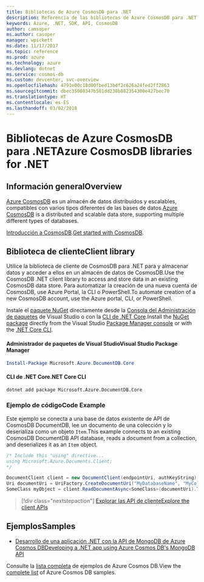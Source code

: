 ```yaml
---
title: Bibliotecas de Azure CosmosDB para .NET
description: Referencia de las bibliotecas de Azure CosmosDB para .NET
keywords: Azure, .NET, SDK, API, CosmosDB
author: camsoper
ms.author: casoper
manager: wpickett
ms.date: 11/17/2017
ms.topic: reference
ms.prod: azure
ms.technology: azure
ms.devlang: dotnet
ms.service: cosmos-db
ms.custom: devcenter, svc-overview
ms.openlocfilehash: 4791e00c18d00fbed13bdf2c626a24fed2ff2863
ms.sourcegitcommit: dbec35008347b581dd238b882354300e427bec70
ms.translationtype: HT
ms.contentlocale: es-ES
ms.lasthandoff: 03/02/2018
---
```

# <a name="azure-cosmosdb-libraries-for-net"></a><span data-ttu-id="b6804-104">Bibliotecas de Azure CosmosDB para .NET</span><span class="sxs-lookup"><span data-stu-id="b6804-104">Azure CosmosDB libraries for .NET</span></span>

## <a name="overview"></a><span data-ttu-id="b6804-105">Información general</span><span class="sxs-lookup"><span data-stu-id="b6804-105">Overview</span></span>

<span data-ttu-id="b6804-106">[Azure CosmosDB](https://docs.microsoft.com/azure/cosmos-db/introduction) es un almacén de datos distribuidos y escalables, compatibles con varios tipos diferentes de las bases de datos.</span><span class="sxs-lookup"><span data-stu-id="b6804-106">[Azure CosmosDB](https://docs.microsoft.com/azure/cosmos-db/introduction) is a distributed and scalable data store, supporting multiple different types of databases.</span></span>

<span data-ttu-id="b6804-107">[Introducción a CosmosDB](https://docs.microsoft.com/azure/cosmos-db/create-documentdb-dotnet).</span><span class="sxs-lookup"><span data-stu-id="b6804-107">[Get started with CosmosDB](https://docs.microsoft.com/azure/cosmos-db/create-documentdb-dotnet).</span></span>

## <a name="client-library"></a><span data-ttu-id="b6804-108">Biblioteca de cliente</span><span class="sxs-lookup"><span data-stu-id="b6804-108">Client library</span></span>

<span data-ttu-id="b6804-109">Utilice la biblioteca de cliente de CosmosDB para .NET para y almacenar datos y acceder a ellos en un almacén de datos de CosmosDB.</span><span class="sxs-lookup"><span data-stu-id="b6804-109">Use the CosmosDB .NET client library to access and store data in an existing CosmosDB data store.</span></span>  <span data-ttu-id="b6804-110">Para automatizar la creación de una nueva cuenta de CosmosDB, use Azure Portal, la CLI o PowerShell.</span><span class="sxs-lookup"><span data-stu-id="b6804-110">To automate creation of a new CosmosDB account, use the Azure portal, CLI, or PowerShell.</span></span>

<span data-ttu-id="b6804-111">Instale el [paquete NuGet](https://www.nuget.org/packages/Microsoft.Azure.DocumentDB.Core) directamente desde la [Consola del Administración de paquetes][PackageManager] de Visual Studio o con la [CLI de .NET Core][DotNetCLI].</span><span class="sxs-lookup"><span data-stu-id="b6804-111">Install the [NuGet package](https://www.nuget.org/packages/Microsoft.Azure.DocumentDB.Core) directly from the Visual Studio [Package Manager console][PackageManager] or with the [.NET Core CLI][DotNetCLI].</span></span>

#### <a name="visual-studio-package-manager"></a><span data-ttu-id="b6804-112">Administrador de paquetes de Visual Studio</span><span class="sxs-lookup"><span data-stu-id="b6804-112">Visual Studio Package Manager</span></span>

```powershell
Install-Package Microsoft.Azure.DocumentDB.Core
```

#### <a name="net-core-cli"></a><span data-ttu-id="b6804-113">CLI de .NET Core</span><span class="sxs-lookup"><span data-stu-id="b6804-113">.NET Core CLI</span></span>

```bash
dotnet add package Microsoft.Azure.DocumentDB.Core
```

### <a name="code-example"></a><span data-ttu-id="b6804-114">Ejemplo de código</span><span class="sxs-lookup"><span data-stu-id="b6804-114">Code Example</span></span>

<span data-ttu-id="b6804-115">Este ejemplo se conecta a una base de datos existente de API de CosmosDB DocumentDB, lee un documento de una colección y lo deserializa como un objeto `Item`.</span><span class="sxs-lookup"><span data-stu-id="b6804-115">This example connects to an existing CosmosDB DocumentDB API database, reads a document from a collection, and deserializes it as an `Item` object.</span></span>   

```csharp
/* Include this "using" directive...
using Microsoft.Azure.Documents.Client;
*/

DocumentClient client = new DocumentClient(endpointUri, authKeyString);
Uri documentUri = UriFactory.CreateDocumentUri("MyDatabaseName", "MyCollectionName", "DocumentId");
SomeClass myObject = client.ReadDocumentAsync<SomeClass>(documentUri).ToString()).Result;
```

> [!div class="nextstepaction"]
> [<span data-ttu-id="b6804-116">Explorar las API de cliente</span><span class="sxs-lookup"><span data-stu-id="b6804-116">Explore the client APIs</span></span>](/dotnet/api/overview/azure/cosmosdb/client)

## <a name="samples"></a><span data-ttu-id="b6804-117">Ejemplos</span><span class="sxs-lookup"><span data-stu-id="b6804-117">Samples</span></span>

* [<span data-ttu-id="b6804-118">Desarrollo de una aplicación .NET con la API de MongoDB de Azure Cosmos DB</span><span class="sxs-lookup"><span data-stu-id="b6804-118">Developing a .NET app using Azure Cosmos DB's MongoDB API</span></span>](https://azure.microsoft.com/resources/samples/azure-cosmos-db-mongodb-dotnet-getting-started/)

<span data-ttu-id="b6804-119">Consulte la [lista completa](https://azure.microsoft.com/resources/samples/?platform=dotnet&term=cosmosdb) de ejemplos de Azure Cosmos DB.</span><span class="sxs-lookup"><span data-stu-id="b6804-119">View the [complete list](https://azure.microsoft.com/resources/samples/?platform=dotnet&term=cosmosdb) of Azure Cosmos DB samples.</span></span>

[PackageManager]: https://docs.microsoft.com/nuget/tools/package-manager-console
[DotNetCLI]: https://docs.microsoft.com/dotnet/core/tools/dotnet-add-package

